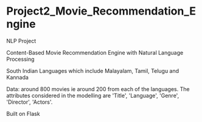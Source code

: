 # Project2_Movie_Recommendation_Engine

NLP Project

Content-Based Movie Recommendation Engine with Natural Language Processing

South Indian Languages which include Malayalam, Tamil, Telugu and Kannada

Data: around 800 movies ie around 200 from each of the languages.
The attributes considered in the modelling are 'Title', 'Language', 'Genre', 'Director', 'Actors'.

Built on Flask

